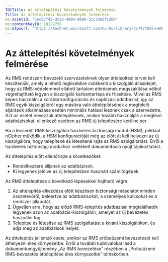 ```yaml
---
TOCTitle: Az áttelepítési követelmények felmérése
Title: Az áttelepítési követelmények felmérése
ms:assetid: 'cec07f45-dc52-4004-860b-5cc33e5fc209'
ms:contentKeyID: 18122755
ms:mtpsurl: 'https://technet.microsoft.com/hu-hu/library/Cc747759(v=WS.10)'
---
```


Az áttelepítési követelmények felmérése
=======================================

Az RMS rendszert bevezető szervezeteknek olyan áttelepítési tervet kell készíteniük, amely a lehető legkisebbre csökkenti a kiszolgáló állásidejét, hogy az RMS-védelemmel ellátott tartalom elérésének megszakítása nélkül végrehajtható legyen a kiszolgáló karbantartása és frissítése. Mivel az RMS képes használni a korábbi konfigurációs és naplózási adatbázist, így az RMS egyik kiszolgálóról egy másikra való áttelepítésének a megfelelő eljárások alkalmazása esetén minimális hatásai lesznek csak a szervezetre. Azt az esetet nevezzük áttelepítésnek, amikor tovább használják a meglévő adatbázisokat, ellenkező esetben az RMS új telepítésére kerülne sor.

Ha a lecserélt RMS kiszolgálón hardveres biztonsági modul (HSM), például nCipher működik, a HSM konfigurációját még az előtt át kell helyezni az új kiszolgálóra, hogy telepítené és létesítené rajta az RMS szolgáltatást. Erről a hardveres biztonsági modulhoz mellékelt dokumentáció nyújt tájékoztatást.

Az áttelepítés előtt ellenőrizze a következőket:

-   Rendelkezésre álljanak az adatbázisok.
-   Ki legyenek jelölve az új telepítésben használt számítógépek.

Az RMS áttelepítése a következő lépésekkel hajtható végre:

1.  Az áttelepítés elkezdése előtt készítsen biztonsági másolatot minden összetevőről, beleértve az adatbázisokat, a személyes kulcsokat és a rendszer állapotát.
2.  Ügyeljen arra, hogy az előző RMS-telepítés adatbázisai megtalálhatók legyenek azon az adatbázis-kiszolgálón, amelyet az új bevezetés használni fog.
3.  Telepítse és létesítse az RMS szolgáltatást a kívánt kiszolgálókon, és adja meg az adatbázisok helyét.

Az áttelepítés jellemző esete, amikor az RMS próbaüzemi bevezetését kell áthelyezni éles környezetbe. Erről a további tudnivalókat lásd a dokumentumgyűjtemény „Az RMS bevezetése” részében a „Próbaüzemi RMS-bevezetés áttelepítése éles környezetbe” témakörben.
